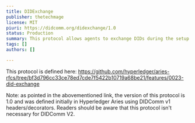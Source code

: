 ```yaml
---
title: DIDExchange
publisher: thetechmage
license: MIT
piuri: https://didcomm.org/didexchange/1.0
status: Production
summary: This protocol allows agents to exchange DIDs during the setup of a connection. Typically used during the use of the Out of Band protocol
tags: []
authors: []

---
```


This protocol is defined here: https://github.com/hyperledger/aries-rfcs/tree/bf3d796cc33ce78ed7cde7f5422b10719a68be21/features/0023-did-exchange

Note: as pointed in the abovementioned link, the version of this protocol is 1.0 and was defined initially in Hyperledger Aries using DIDComm v1 headers/decorators. Readers should be aware that this protocol isn't necessary for DIDComm V2.
